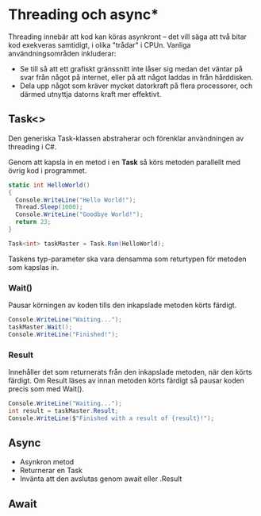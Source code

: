 # Threading och async\*

Threading innebär att kod kan köras asynkront – det vill säga att två bitar kod exekveras samtidigt, i olika "trådar" i CPUn. Vanliga användningsområden inkluderar:

* Se till så att ett grafiskt gränssnitt inte låser sig medan det väntar på svar från något på internet, eller på att något laddas in från hårddisken.
* Dela upp något som kräver mycket datorkraft på flera processorer, och därmed utnyttja datorns kraft mer effektivt.

## Task<>

Den generiska Task-klassen abstraherar och förenklar användningen av threading i C#.&#x20;

Genom att kapsla in en metod i en **Task** så körs metoden parallellt med övrig kod i programmet.

```csharp
static int HelloWorld()
{
  Console.WriteLine("Hello World!");
  Thread.Sleep(1000);
  Console.WriteLine("Goodbye World!");
  return 23;
}

Task<int> taskMaster = Task.Run(HelloWorld);
```

Taskens typ-parameter ska vara densamma som returtypen för metoden som kapslas in.

### Wait()

Pausar körningen av koden tills den inkapslade metoden körts färdigt.

```csharp
Console.WriteLine("Waiting...");
taskMaster.Wait();
Console.WriteLine("Finished!");
```

### Result

Innehåller det som returnerats från den inkapslade metoden, när den körts färdigt. Om Result läses av innan metoden körts färdigt så pausar koden precis som med Wait().

```csharp
Console.WriteLine("Waiting...");
int result = taskMaster.Result;
Console.WriteLine($"Finished with a result of {result}!");
```



## Async

* Asynkron metod
* Returnerar en Task
* Invänta att den avslutas genom await eller .Result

## Await

